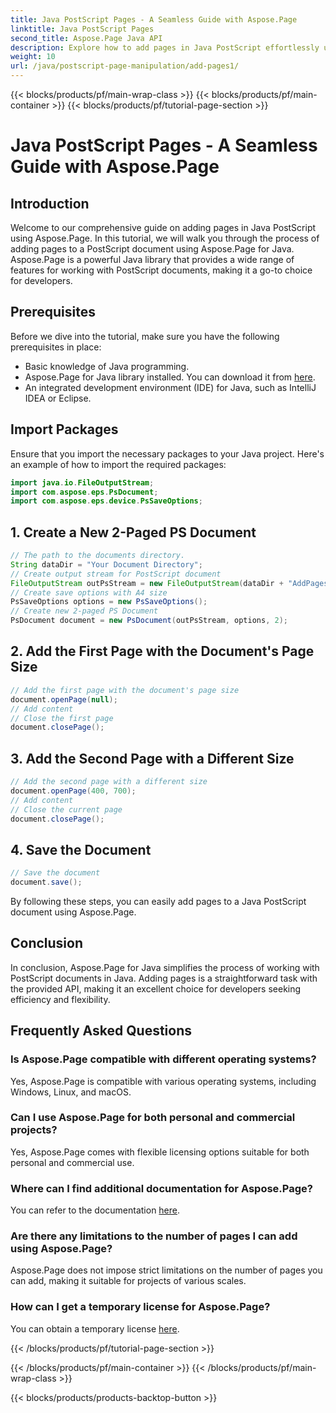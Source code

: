 ```yaml
---
title: Java PostScript Pages - A Seamless Guide with Aspose.Page
linktitle: Java PostScript Pages
second_title: Aspose.Page Java API
description: Explore how to add pages in Java PostScript effortlessly using Aspose.Page. Enhance your document creation with this powerful Java library.
weight: 10
url: /java/postscript-page-manipulation/add-pages1/
---
```


{{< blocks/products/pf/main-wrap-class >}}
{{< blocks/products/pf/main-container >}}
{{< blocks/products/pf/tutorial-page-section >}}

# Java PostScript Pages - A Seamless Guide with Aspose.Page

## Introduction
Welcome to our comprehensive guide on adding pages in Java PostScript using Aspose.Page. In this tutorial, we will walk you through the process of adding pages to a PostScript document using Aspose.Page for Java. Aspose.Page is a powerful Java library that provides a wide range of features for working with PostScript documents, making it a go-to choice for developers.
## Prerequisites
Before we dive into the tutorial, make sure you have the following prerequisites in place:
- Basic knowledge of Java programming.
- Aspose.Page for Java library installed. You can download it from [here](https://releases.aspose.com/page/java/).
- An integrated development environment (IDE) for Java, such as IntelliJ IDEA or Eclipse.
## Import Packages
Ensure that you import the necessary packages to your Java project. Here's an example of how to import the required packages:
```java
import java.io.FileOutputStream;
import com.aspose.eps.PsDocument;
import com.aspose.eps.device.PsSaveOptions;

```
## 1. Create a New 2-Paged PS Document
```java
// The path to the documents directory.
String dataDir = "Your Document Directory";
// Create output stream for PostScript document
FileOutputStream outPsStream = new FileOutputStream(dataDir + "AddPages1_outPS.ps");
// Create save options with A4 size
PsSaveOptions options = new PsSaveOptions();
// Create new 2-paged PS Document
PsDocument document = new PsDocument(outPsStream, options, 2);
```
## 2. Add the First Page with the Document's Page Size
```java
// Add the first page with the document's page size
document.openPage(null);
// Add content
// Close the first page
document.closePage();
```
## 3. Add the Second Page with a Different Size
```java
// Add the second page with a different size
document.openPage(400, 700);
// Add content
// Close the current page
document.closePage();
```
## 4. Save the Document
```java
// Save the document
document.save();
```
By following these steps, you can easily add pages to a Java PostScript document using Aspose.Page.
## Conclusion
In conclusion, Aspose.Page for Java simplifies the process of working with PostScript documents in Java. Adding pages is a straightforward task with the provided API, making it an excellent choice for developers seeking efficiency and flexibility.
## Frequently Asked Questions
### Is Aspose.Page compatible with different operating systems?
Yes, Aspose.Page is compatible with various operating systems, including Windows, Linux, and macOS.
### Can I use Aspose.Page for both personal and commercial projects?
Yes, Aspose.Page comes with flexible licensing options suitable for both personal and commercial use.
### Where can I find additional documentation for Aspose.Page?
You can refer to the documentation [here](https://reference.aspose.com/page/java/).
### Are there any limitations to the number of pages I can add using Aspose.Page?
Aspose.Page does not impose strict limitations on the number of pages you can add, making it suitable for projects of various scales.
### How can I get a temporary license for Aspose.Page?
You can obtain a temporary license [here](https://purchase.aspose.com/temporary-license/).

{{< /blocks/products/pf/tutorial-page-section >}}

{{< /blocks/products/pf/main-container >}}
{{< /blocks/products/pf/main-wrap-class >}}

{{< blocks/products/products-backtop-button >}}
